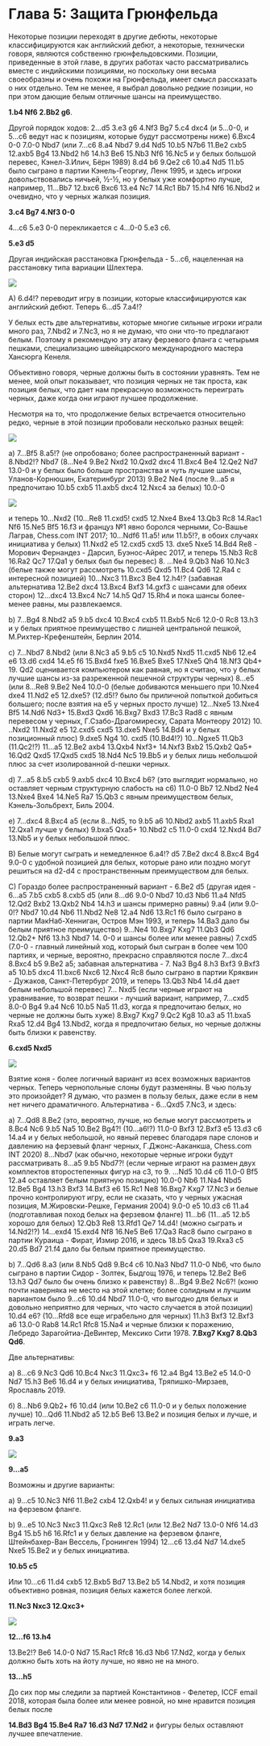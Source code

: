 # Глава 5: Защита Грюнфельда

Некоторые позиции переходят в другие дебюты, некоторые классифицируются как английский дебют, а некоторые, технически говоря, являются собственно грюнфельдовскими. Позиции, приведенные в этой главе, в других работах часто рассматривались вместе с индийскими позициями, но поскольку они весьма своеобразны и очень похожи на Грюнфельда, имеет смысл рассказать о них отдельно. Тем не менее, я выбрал довольно редкие позиции, но при этом дающие белым отличные шансы на преимущество.

**1.b4 Nf6 2.Bb2 g6**.

Другой порядок ходов: 2...d5 3.e3 g6 4.Nf3 Bg7 5.c4 dxc4 (и 5...0-0, и 5...c6 ведут нас к позициям, которые будут рассмотрены ниже) 6.Bxc4 0-0 7.0-0 Nbd7 (или 7...c6 8.a4 Nbd7 9.d4 Nd5 10.b5 N7b6 11.Be2 cxb5 12.axb5 Bg4 13.Nbd2 h6 14.h3 Be6 15.Nb3 Nf6 16.Nc5 и у белых большой перевес, Кэнел-З.Илич, Бёрн 1989) 8.d4 b6 9.Qe2 c6 10.a4 Nd5 11.b5 было сыграно в партии Кэнель-Георгиу, Ленк 1995, и здесь игроки довольствовались ничьей, ½-½, но у белых уже комфортно лучше, например, 11...Bb7 12.bxc6 Bxc6 13.e4 Nc7 14.Rc1 Bb7 15.h4 Nf6 16.Nbd2 и очевидно, что у черных жалкая позиция.

**3.c4 Bg7 4.Nf3 0-0**

4...c6 5.e3 0-0 перекликается с 4...0-0 5.e3 c6.

**5.e3 d5**

Другая индийская расстановка Грюнфельда - 5...c6, нацеленная на расстановку типа вариации Шлехтера.

![](pics/pic-5-1.png)

A) 6.d4!? переводит игру в позиции, которые классифицируются как английский дебют. Теперь 6...d5 7.a4!?

У белых есть две альтернативы, которые многие сильные игроки играли много раз, 7.Nbd2 и 7.Nc3, но я не думаю, что они что-то предлагают белым. Поэтому я рекомендую эту атаку ферзевого фланга с четырьмя пешками, специализацию швейцарского международного мастера Хансюрга Кенеля.

Объективно говоря, черные должны быть в состоянии уравнять. Тем не менее, мой опыт показывает, что позиция черных не так проста, как позиция белых, что дает нам прекрасную возможность переиграть черных, даже когда они играют лучшее продолжение.

Несмотря на то, что продолжение белых встречается относительно редко, черные в этой позиции пробовали несколько разных вещей:

![](pics/pic-5-2.png)

a) 7...Bf5 8.a5!? (не опробовано; более распространенный вариант - 8.Nbd2!? Nbd7 (8...Ne4 9.Be2 Nxd2 10.Qxd2 dxc4 11.Bxc4 Be4 12.Qe2 Nd7 13.0-0 и у белых было больше пространства и чуть лучшие шансы, Уланов-Корнюшин, Екатеринбург 2013) 9.Be2 Ne4 (после 9...a5 я предпочитаю 10.b5 cxb5 11.axb5 dxc4 12.Nxc4 за белых) 10.0-0

![](pics/pic-5-3.png)

и теперь 10...Nxd2 (10...Re8 11.cxd5! cxd5 12.Nxe4 Bxe4 13.Qb3 Rc8 14.Rac1 Nf6 15.Ne5 Bf5 16.f3 и француз №1 явно боролся черными, Со-Вашье Лаграв, Chess.com INT 2017; 10...Ndf6 11.a5! или 11.b5!?, в обоих случаях инициатива у белых) 11.Nxd2 e5 12.cxd5 cxd5 13. dxe5 Nxe5 14.Bd4 Re8 - Морович Фернандез - Дарсил, Буэнос-Айрес 2017, и теперь 15.Nb3 Rc8 16.Ra2 Qc7 17.Qa1 у белых был бы перевес) 8. ...Ne4 9.Qb3 Na6 10.Nc3 (белые также могут рассмотреть 10.cxd5 Qxd5 11.Bc4 Qd6 12.Ra4 с интересной позицией) 10...Nxc3 11.Bxc3 Be4 12.h4!? (забавная альтернатива 12.Be2 dxc4 13.Bxc4 Bxf3 14.gxf3 с шансами для обеих сторон) 12...dxc4 13.Bxc4 Nc7 14.h5 Qd7 15.Rh4 и пока шансы более-менее равны, мы развлекаемся.

b) 7...Bg4 8.Nbd2 a5 9.b5 dxc4 10.Bxc4 cxb5 11.Bxb5 Nc6 12.0-0 Rc8 13.h3 и у белых приятное преимущество с лишней центральной пешкой, М.Рихтер-Крефенштейн, Берлин 2014.

c) 7...Nbd7 8.Nbd2 (или 8.Nc3 a5 9.b5 c5 10.Nxd5 Nxd5 11.cxd5 Nb6 12.e4 e6 13.d6 cxd4 14.e5 f6 15.Bxd4 fxe5 16.Bxe5 Bxe5 17.Nxe5 Qh4 18.Nf3 Qb4+ 19. Qd2 оценивается компьютером как равная, но я считаю, что у белых лучшие шансы из-за разреженной пешечной структуры черных) 8...e5 (или 8...Re8 9.Be2 Ne4 10.0-0 (белые добиваются меньшего при 10.Nxe4 dxe4 11.Nd2 e5 12.dxe5? (12.d5!? было бы приличной попыткой добиться большего; после взятия на e5 у черных просто лучше) 12...Nxe5 13.Nxe4 Bf5 14.Nd6 Nd3+ 15.Bxd3 Qxd6 16.Bxg7 Bxd3 17.Bc3 Rad8 с явным перевесом у черных, Г.Сзабо-Драгомиреску, Сарата Монтеору 2012) 10. ..Nxd2 11.Nxd2 e5 12.cxd5 cxd5 13.dxe5 Nxe5 14.Bd4 и у белых позиционный плюс) 9.dxe5 Ng4 10. cxd5 (10.Bd4!?) 10...Ngxe5 11.Qb3 (11.Qc2!?) 11...a5 12.Be2 axb4 13.Qxb4 Nxf3+ 14.Nxf3 Bxb2 15.Qxb2 Qa5+ 16.Qd2 Qxd5 17.Qxd5 cxd5 18.Nd4 Nc5 19.Bb5 и у белых лишь небольшой плюс за счет изолированной d-пешки черных.

d) 7...a5 8.b5 cxb5 9.axb5 dxc4 10.Bxc4 b6? (это выглядит нормально, но оставляет черным структурную слабость на c6) 11.0-0 Bb7 12.Nbd2 Ne4 13.Nxe4 Bxe4 14.Ne5 Ra7 15.Qb3 с явным преимуществом белых, Кэнель-Зольбрехт, Биль 2004.

e) 7...dxc4 8.Bxc4 a5 (если 8...Nd5, то 9.b5 a6 10.Nbd2 axb5 11.axb5 Rxa1 12.Qxa1 лучше у белых) 9.bxa5 Qxa5+ 10.Nbd2 c5 11.0-0 cxd4 12.Nxd4 Bd7 13.Nb5 и у белых небольшой плюс.

B) Белые могут сыграть и немедленное 6.a4!? d5 7.Be2 dxc4 8.Bxc4 Bg4 9.0-0 с удобной позицией для белых, которые рано или поздно могут решиться на d2-d4 с пространственным преимуществом для белых.

C) Гораздо более распространенный вариант - 6.Be2 d5 (другая идея - 6...a5 7.b5 cxb5 8.cxb5 d5 (или 8...d6 9.0-0 Nbd7 10.d3 Nb6 11.a4 Nfd5 12.Qd2 Bxb2 13.Qxb2 Nb4 14.h3 и шансы примерно равны) 9.a4 (или 9.0-0!? Nbd7 10.d4 Nb6 11.Nbd2 Ne8 12.a4 Nd6 13.Rc1 f6 было сыграно в партии МакНаб-Хенниган, Остров Мэн 1993, и теперь 14.Ba3 дало бы белым приятное преимущество) 9...Ne4 10.Bxg7 Kxg7 11.Qb3 Qd6 12.Qb2+ Nf6 13.h3 Nbd7 14. 0-0 и шансы более или менее равны) 7.cxd5 (7.0-0 - главный линейный ход, который был сыгран в более чем 100 партиях, и черные, вероятно, прекрасно справляются после 7...dxc4 8.Bxc4 b5 9.Be2 a5; забавная альтернатива - 7. Na3 Bg4 8.h3 Bxf3 9.Bxf3 a5 10.b5 dxc4 11.bxc6 Nxc6 12.Nxc4 Rc8 было сыграно в партии Кряквин - Дужаков, Санкт-Петербург 2019, и теперь 13.Qb3 Nb4 14.d4 дает белым небольшой перевес) 7... Nxd5 (если черные играют на уравнивание, то возврат пешки - лучший вариант, например, 7...cxd5 8.0-0 Bg4 9.a4 Nc6 10.b5 Na5 11.d3, когда я предпочитаю белых, но черные не должны быть хуже) 8.Bxg7 Kxg7 9.Qc2 Kg8 10.a3 a5 11.bxa5 Rxa5 12.d4 Bg4 13.Nbd2, когда я предпочитаю белых, но черные должны быть близки к равенству.

**6.cxd5 Nxd5**

![](pics/pic-5-4.png)

Взятие коня - более логичный вариант из всех возможных вариантов черных. Теперь чернопольные слоны будут разменяны. В чью пользу это произойдет? Я думаю, что размен в пользу белых, даже если в нем нет ничего драматичного.
Альтернатива - 6...Qxd5 7.Nc3, и здесь:

a) 7...Qd8 8.Be2 (это, вероятно, лучше, но белые могут рассмотреть и 8.Bc4 Nc6 9.b5 Na5 10.Be2 Bg4?! (10...a6!?) 11.0-0 Bxf3 12.Bxf3 e5 13.d3 c6 14.a4 и у белых небольшой, но явный перевес благодаря паре слонов и давлению на ферзевый фланг черных, Г.Джонс-Ааканкша, Chess.com INT 2020) 8...Nbd7 (как обычно, некоторые черные игроки будут рассматривать 8...a5 9.b5 Nbd7?! (если черные играют на размен двух комплектов второстепенных фигур на с3, то 9. ...Nd5 10.d4 c6 11.0-0 Bf5 12.a4 оставляет белым приятную позицию) 10.0-0 Nb6 11.Na4 Nbd5 12.Be5 Bg4 13.h3 Bxf3 14.Bxf3 e6 15.Rc1 Ne8 16.Bxg7 Kxg7 17.Nc3 и белые прочно контролируют игру, если не сказать, что у черных ужасная позиция, М.Жировски-Решке, Германия 2004) 9.0-0 e5 10.d3 c6 11.a4 (подготавливая поход белых на ферзевом фланге) 11...b6 (11...a5 12.b5 хорошо для белых) 12.Qb3 Re8 13.Rfd1 Qe7 14.d4! (можно сыграть и 14.Nd2!?) 14...exd4 15.exd4 Nf8 16.Ne5 Be6 17.Qa3 Rac8 было сыграно в партии Кураица - Фират, Измир 2016, и здесь 18.b5 Qxa3 19.Rxa3 c5 20.d5 Bd7 21.f4 дало бы белым приятное преимущество.

b) 7...Qd6 8.a3 (или 8.Nb5 Qd8 9.Bc4 c6 10.Na3 Nbd7 11.0-0 Nb6, что было сыграно в партии Сидор - Золтек, Быдгощ 1976, и теперь 12.Be2 Be6 13.h3 Qd7 было бы очень близко к равенству) 8...Bg4 9.Be2 Nc6?! (коню почти наверняка не место на этой клетке; более солидным и лучшим вариантом было 9...c6 10.d4 Nbd7 11.0-0, что выгодно для белых и довольно неприятно для черных, что часто случается в этой позиции) 10.d4 e6? (10...Rfd8 все еще играбельно для черных) 11.h3 Bxf3 12.Bxf3 a6 13.0-0 Rab8 14.Rc1 Rfc8 15.Na4 и черные близки к поражению, Лебредо Зарагойтиа-ДеВинтер, Мексико Сити 1978.
**7.Bxg7 Kxg7 8.Qb3 Qd6**.

Две альтернативы:

a) 8...c6 9.Nc3 Qd6 10.Bc4 Nxc3 11.Qxc3+ f6 12.a4 Bg4 13.Be2 e5 14.0-0 Nd7 15.h3 Be6 16.d4 и у белых инициатива, Тряпишко-Мирзаев, Ярославль 2019.

б) 8...Nb6 9.Qb2+ f6 10.d4 (или 10.Be2 c6 11.0-0 и у белых положение лучше) 10...Qd6 11.Nbd2 a5 12.b5 Be6 13.Be2 и позиция белых и лучше, и играть легче.

**9.a3**

![](pics/pic-5-5.png)

**9...a5**

Возможны и другие варианты:

a) 9...c5 10.Nc3 Nf6 11.Be2 cxb4 12.Qxb4! и у белых сильная инициатива на ферзевом фланге.

b) 9...e5 10.Nc3 Nxc3 11.Qxc3 Re8 12.Rc1 (или 12.Be2 Nd7 13.0-0 Nf6 14.d3 Bg4 15.b5 h6 16.Rfc1 и у белых давление на ферзевом фланге, Штейнбахер-Ван Вессель, Гронинген 1994) 12...c6 13.d4 Nd7 14.dxe5 Nxe5 15.Be2 и у белых инициатива.

**10.b5 c5**

Или 10...c6 11.d4 cxb5 12.Bxb5 Bd7 13.Be2 b5 14.Nbd2, и хотя позиция объективно ровная, позиция белых кажется более легкой.

**11.Nc3 Nxc3 12.Qxc3+**

![](pics/pic-5-6.png)

**12...f6 13.h4**

13.Be2!? Be6 14.0-0 Nd7 15.Rac1 Rfc8 16.d3 Nb6 17.Nd2, когда у белых должно быть хоть на йоту лучше, но явно не на много.

**13...h5**

До сих пор мы следили за партией Константинов - Фелетер, ICCF email 2018, которая была более или менее ровной, но мне нравится позиция белых после

**14.Bd3 Bg4 15.Be4 Ra7 16.d3 Nd7 17.Nd2** и фигуры белых оставляют лучшее впечатление.
